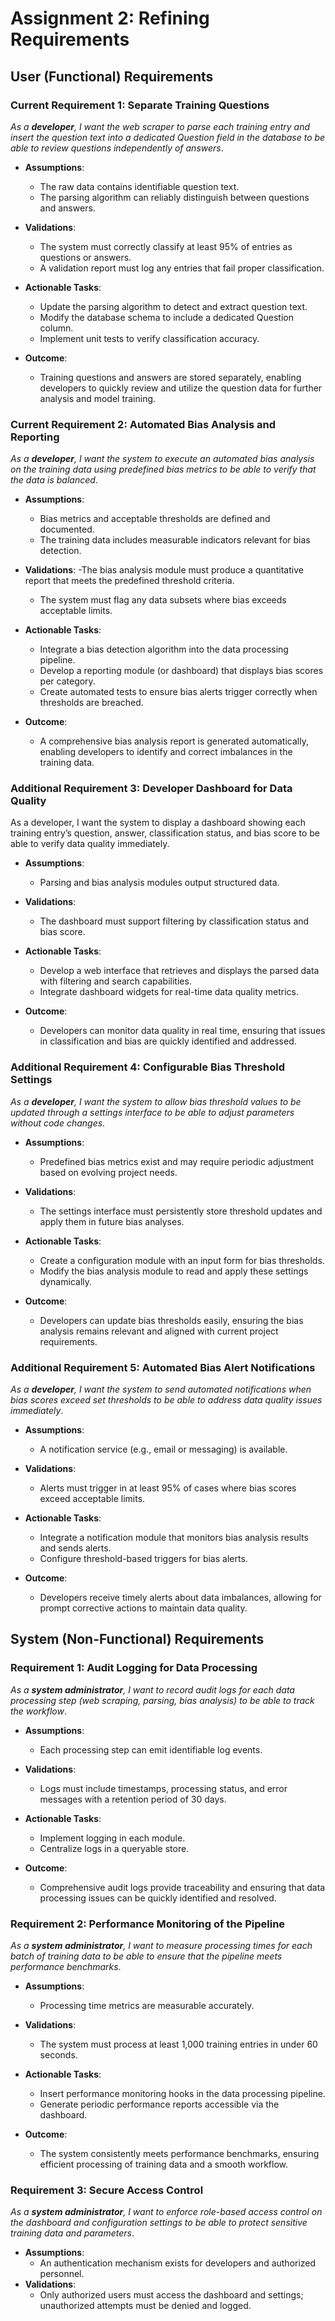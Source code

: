# Assignment 2: Refining Requirements

## User (Functional) Requirements 
### Current Requirement 1: Separate Training Questions
_As a **developer**, I want the web scraper to parse each training entry and insert the question text into a dedicated Question field in the database to be able to review questions independently of answers_.

- **Assumptions**:
  - The raw data contains identifiable question text.
  - The parsing algorithm can reliably distinguish between questions and answers.
- **Validations**:
  - The system must correctly classify at least 95% of entries as questions or answers.
  - A validation report must log any entries that fail proper classification.

- **Actionable Tasks**:
  - Update the parsing algorithm to detect and extract question text.
  - Modify the database schema to include a dedicated Question column.
  - Implement unit tests to verify classification accuracy.

- **Outcome**:
  - Training questions and answers are stored separately, enabling developers to quickly review and utilize the question data for further analysis and model training.

### Current Requirement 2: Automated Bias Analysis and Reporting
_As a **developer**, I want the system to execute an automated bias analysis on the training data using predefined bias metrics to be able to verify that the data is balanced_.

- **Assumptions**:
  - Bias metrics and acceptable thresholds are defined and documented.
  - The training data includes measurable indicators relevant for bias detection.
- **Validations**:
  -The bias analysis module must produce a quantitative report that meets the predefined threshold criteria.
  - The system must flag any data subsets where bias exceeds acceptable limits.

- **Actionable Tasks**:
  - Integrate a bias detection algorithm into the data processing pipeline.
  - Develop a reporting module (or dashboard) that displays bias scores per category.
  - Create automated tests to ensure bias alerts trigger correctly when thresholds are breached.

- **Outcome**:
  - A comprehensive bias analysis report is generated automatically, enabling developers to identify and correct imbalances in the training data.

### Additional Requirement 3: Developer Dashboard for Data Quality
As a developer, I want the system to display a dashboard showing each training entry’s question, answer, classification status, and bias score to be able to verify data quality immediately.

- **Assumptions**:
  - Parsing and bias analysis modules output structured data.
- **Validations**:
  - The dashboard must support filtering by classification status and bias score.

- **Actionable Tasks**:
  - Develop a web interface that retrieves and displays the parsed data with filtering and search capabilities.
  - Integrate dashboard widgets for real-time data quality metrics.

- **Outcome**:
  - Developers can monitor data quality in real time, ensuring that issues in classification and bias are quickly identified and addressed.

### Additional Requirement 4: Configurable Bias Threshold Settings
_As a **developer**, I want the system to allow bias threshold values to be updated through a settings interface to be able to adjust parameters without code changes_.

- **Assumptions**:
  - Predefined bias metrics exist and may require periodic adjustment based on evolving project needs.
- **Validations**:
  - The settings interface must persistently store threshold updates and apply them in future bias analyses.

- **Actionable Tasks**:
  - Create a configuration module with an input form for bias thresholds.
  - Modify the bias analysis module to read and apply these settings dynamically.

- **Outcome**:
  - Developers can update bias thresholds easily, ensuring the bias analysis remains relevant and aligned with current project requirements.

### Additional Requirement 5: Automated Bias Alert Notifications
_As a **developer**, I want the system to send automated notifications when bias scores exceed set thresholds to be able to address data quality issues immediately_.

- **Assumptions**:
  - A notification service (e.g., email or messaging) is available.
- **Validations**:
  - Alerts must trigger in at least 95% of cases where bias scores exceed acceptable limits.

- **Actionable Tasks**:
  - Integrate a notification module that monitors bias analysis results and sends alerts.
  - Configure threshold-based triggers for bias alerts.

- **Outcome**:
  - Developers receive timely alerts about data imbalances, allowing for prompt corrective actions to maintain data quality.

## System (Non-Functional) Requirements
### Requirement 1: Audit Logging for Data Processing
_As a **system administrator**, I want to record audit logs for each data processing step (web scraping, parsing, bias analysis) to be able to track the workflow_.

- **Assumptions**:
  - Each processing step can emit identifiable log events.
- **Validations**:
  - Logs must include timestamps, processing status, and error messages with a retention period of 30 days.

- **Actionable Tasks**:
  - Implement logging in each module.
  - Centralize logs in a queryable store.

- **Outcome**:
  - Comprehensive audit logs provide traceability and ensuring that data processing issues can be quickly identified and resolved.

### Requirement 2: Performance Monitoring of the Pipeline
_As a **system administrator**, I want to measure processing times for each batch of training data to be able to ensure that the pipeline meets performance benchmarks_.

- **Assumptions**:
  - Processing time metrics are measurable accurately.
- **Validations**:
  - The system must process at least 1,000 training entries in under 60 seconds.

- **Actionable Tasks**:
  - Insert performance monitoring hooks in the data processing pipeline.
  - Generate periodic performance reports accessible via the dashboard.

- **Outcome**:
  - The system consistently meets performance benchmarks, ensuring efficient processing of training data and a smooth workflow.

### Requirement 3: Secure Access Control
_As a **system administrator**, I want to enforce role-based access control on the dashboard and configuration settings to be able to protect sensitive training data and parameters_.

- **Assumptions**:
  - An authentication mechanism exists for developers and authorized personnel.
- **Validations**:
  - Only authorized users must access the dashboard and settings; unauthorized attempts must be denied and logged.

